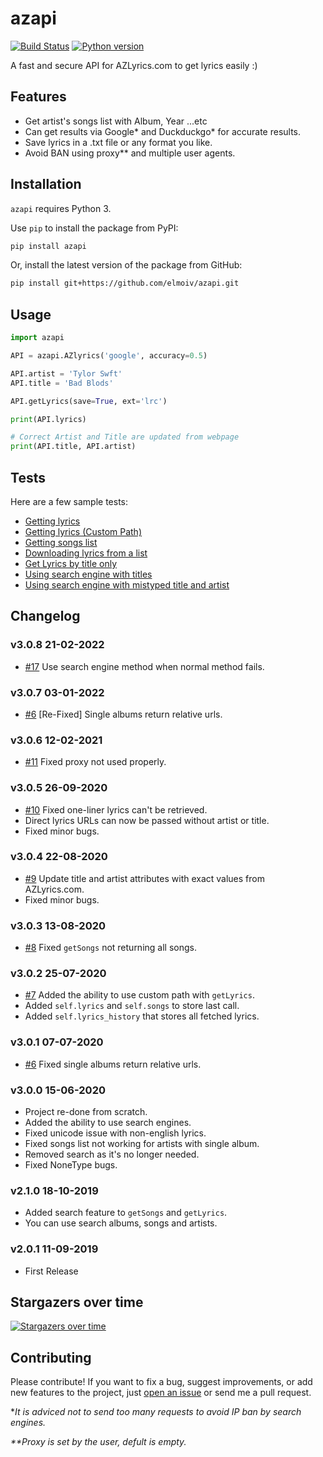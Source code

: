 # azapi

[![Build Status](https://api.travis-ci.org/elmoiv/azapi.svg?branch=master)](https://travis-ci.org/elmoiv/azapi)
[![Python version](https://img.shields.io/badge/python-3.x-brightgreen.svg)](https://pypi.org/project/azapi/)

A fast and secure API for AZLyrics.com to get lyrics easily :)

## Features

- Get artist's songs list with Album, Year ...etc
- Can get results via Google* and Duckduckgo* for accurate results.
- Save lyrics in a .txt file or any format you like.
- Avoid BAN using proxy\*\* and multiple user agents.

## Installation

`azapi` requires Python 3.

Use `pip` to install the package from PyPI:

```bash
pip install azapi
```

Or, install the latest version of the package from GitHub:

```bash
pip install git+https://github.com/elmoiv/azapi.git
```

## Usage

```python
import azapi

API = azapi.AZlyrics('google', accuracy=0.5)

API.artist = 'Tylor Swft'
API.title = 'Bad Blods'

API.getLyrics(save=True, ext='lrc')

print(API.lyrics)

# Correct Artist and Title are updated from webpage
print(API.title, API.artist)
```

## Tests

Here are a few sample tests:

- [Getting lyrics](https://github.com/elmoiv/azapi/tree/master/tests/test1.py)
- [Getting lyrics (Custom Path)](https://github.com/elmoiv/azapi/tree/master/tests/test7.py)
- [Getting songs list](https://github.com/elmoiv/azapi/tree/master/tests/test2.py)
- [Downloading lyrics from a list](https://github.com/elmoiv/azapi/tree/master/tests/test3.py)
- [Get Lyrics by title only](https://github.com/elmoiv/azapi/tree/master/tests/test4.py)
- [Using search engine with titles](https://github.com/elmoiv/azapi/tree/master/tests/test5.py)
- [Using search engine with mistyped title and artist](https://github.com/elmoiv/azapi/tree/master/tests/test6.py)

## Changelog

### v3.0.8 21-02-2022
- [#17](https://github.com/elmoiv/azapi/pull/17) Use search engine method when normal method fails.

### v3.0.7 03-01-2022
- [#6](https://github.com/elmoiv/azapi/issues/6) [Re-Fixed] Single albums return relative urls.

### v3.0.6 12-02-2021

- [#11](https://github.com/elmoiv/azapi/issues/11) Fixed proxy not used properly.

### v3.0.5 26-09-2020

- [#10](https://github.com/elmoiv/azapi/issues/10) Fixed one-liner lyrics can't be retrieved.
- Direct lyrics URLs can now be passed without artist or title.
- Fixed minor bugs.

### v3.0.4 22-08-2020

- [#9](https://github.com/elmoiv/azapi/issues/9) Update title and artist attributes with exact values from AZLyrics.com.
- Fixed minor bugs.

### v3.0.3 13-08-2020

- [#8](https://github.com/elmoiv/azapi/issues/8) Fixed `getSongs` not returning all songs.

### v3.0.2 25-07-2020

- [#7](https://github.com/elmoiv/azapi/issues/7) Added the ability to use custom path with `getLyrics`.
- Added `self.lyrics` and `self.songs` to store last call.
- Added `self.lyrics_history` that stores all fetched lyrics.

### v3.0.1 07-07-2020

- [#6](https://github.com/elmoiv/azapi/issues/6) Fixed single albums return relative urls.

### v3.0.0 15-06-2020

- Project re-done from scratch.
- Added the ability to use search engines.
- Fixed unicode issue with non-english lyrics.
- Fixed songs list not working for artists with single album.
- Removed search as it's no longer needed.
- Fixed NoneType bugs.

### v2.1.0 18-10-2019

- Added search feature to `getSongs` and `getLyrics`.
- You can use search albums, songs and artists.

### v2.0.1 11-09-2019

- First Release

## Stargazers over time

[![Stargazers over time](https://starchart.cc/elmoiv/azapi.svg)](https://starchart.cc/elmoiv/azapi)

## Contributing

Please contribute! If you want to fix a bug, suggest improvements, or add new features to the project, just [open an issue](https://github.com/elmoiv/azapi/issues) or send me a pull request.

\*_It is adviced not to send too many requests to avoid IP ban by search engines._

_\*\*Proxy is set by the user, defult is empty._
